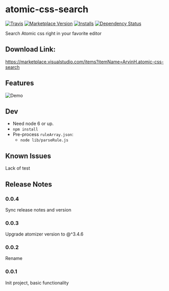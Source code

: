 # atomic-css-search
[![Travis](https://travis-ci.org/ArvinH/atomic-css-search.svg?branch=master)](https://travis-ci.org/ArvinH/atomic-css-search/)
[![Marketplace Version](https://vsmarketplacebadge.apphb.com/version-short/ArvinH.atomic-css-search.svg)](https://marketplace.visualstudio.com/items?itemName=ArvinH.atomic-css-search) [![Installs](https://vsmarketplacebadge.apphb.com/installs/ArvinH.atomic-css-search.svg)](https://marketplace.visualstudio.com/items?itemName=ArvinH.atomic-css-search) [![Dependency Status](https://david-dm.org/ArvinH/atomic-css-search.svg)](https://david-dm.org/ArvinH/atomic-css-search) 

Search Atomic css right in your favorite editor

## Download Link:
https://marketplace.visualstudio.com/items?itemName=ArvinH.atomic-css-search

## Features

![Demo](https://i.imgur.com/8NPTVnW.gif)

## Dev

* Need node 6 or up.
* `npm install`
* Pre-process `ruleArray.json`:
    * `node lib/parseRule.js`


## Known Issues

Lack of test

## Release Notes

### 0.0.4

Sync release notes and version

### 0.0.3

Upgrade atomizer version to @^3.4.6

### 0.0.2

Rename

### 0.0.1

Init project, basic functionality
